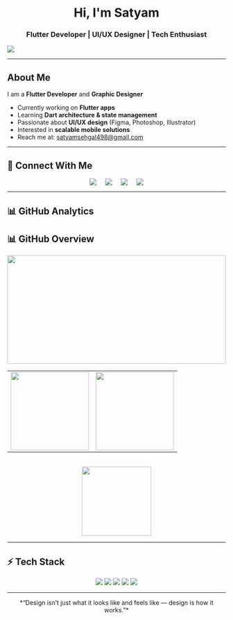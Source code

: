 


<h1 align="center">Hi, I'm <strong>Satyam </strong></h1>
<h3 align="center">Flutter Developer | UI/UX Designer | Tech Enthusiast</h3>

![ ](https://github.com/user-attachments/assets/27fe0655-ed6e-4197-997f-bc96cea2a588)




---

## About Me
I am a **Flutter Developer** and **Graphic Designer**   

- Currently working on **Flutter apps**  
- Learning **Dart architecture & state management**  
- Passionate about **UI/UX design** (Figma, Photoshop, Illustrator)  
- Interested in **scalable mobile solutions**  
- Reach me at: [satyamsehgal498@gmail.com](mailto:satyamsehgal498@gmail.com)  

---

## 🔗 Connect With Me


<p align="center" style="display:flex; gap:20px; justify-content:center; flex-wrap:wrap;">
  <a href="https://linkedin.com/in/yourusername" target="_blank">
   
  <img src="https://img.shields.io/badge/LinkedIn-0A66C2?style=for-the-badge&logo=linkedin&logoColor=white"/>
  
  </a>
  <a href="mailto:youremail@example.com" target="_blank">
    <img src="https://img.shields.io/badge/Email-D14836?style=for-the-badge&logo=gmail&logoColor=white"/>
  </a>
<a href="https://t.me/iflexsaty" target="_blank">
  <img src="https://img.shields.io/badge/Telegram-26A5E4?style=for-the-badge&logo=telegram&logoColor=white"/>
</a>
  <a href="(https://open.spotify.com/user/316wjxesisw6qbmlyygdsapgxb6e?si=yV0xVkxiRoKsylguykiQqQ)"  target="_blank">
    <img src="https://img.shields.io/badge/Spotify-1DB954?style=for-the-badge&logo=spotify&logoColor=white"/>
  </a>
      </p>
      
---
      
## 📊 GitHub Analytics  


## 📊 GitHub Overview  

<div align="center">

<!-- Clean Contribution Graph -->
<img src="https://github-readme-activity-graph.vercel.app/graph?username=satyamsehgal&theme=minimal&bg_color=ffffff00&color=4A90E2&line=4A90E2&point=000000&hide_border=true&radius=12" width="100%" height="250"/>

<br/>

<!-- Stats and Streaks (Side by Side) -->
<table>
  <tr>
    <td align="center">
      <img src="https://github-readme-stats.vercel.app/api?username=satyamsehgal&show_icons=true&count_private=true&theme=transparent&bg_color=ffffff00&title_color=000000&text_color=000000&icon_color=4A90E2&hide_border=true&border_radius=12&rank_icon=github" height="180" />
    </td>
    <td align="center">
      <img src="https://github-readme-streak-stats.herokuapp.com?user=satyamsehgal&theme=transparent&background=ffffff00&stroke=4A90E2&ring=4A90E2&fire=000000&currStreakLabel=4A90E2&sideLabels=000000&dates=000000&hide_border=true&border_radius=12" height="180" />
    </td>
  </tr>
</table>

<br/>

<!-- Languages -->
<img src="https://github-readme-stats.vercel.app/api/top-langs/?username=satyamsehgal&layout=compact&theme=transparent&bg_color=ffffff00&title_color=000000&text_color=000000&hide_border=true&border_radius=12" height="160" />

</div>

---

## ⚡ Tech Stack
<p align="center">
  <img src="https://img.shields.io/badge/Dart-0175C2?style=for-the-badge&logo=dart&logoColor=white"/>
  <img src="https://img.shields.io/badge/Flutter-02569B?style=for-the-badge&logo=flutter&logoColor=white"/>
  <img src="https://img.shields.io/badge/Figma-F24E1E?style=for-the-badge&logo=figma&logoColor=white"/>
  <img src="https://img.shields.io/badge/Photoshop-31A8FF?style=for-the-badge&logo=adobe-photoshop&logoColor=white"/>
  <img src="https://img.shields.io/badge/Illustrator-FF9A00?style=for-the-badge&logo=adobe-illustrator&logoColor=white"/>
</p>

---


<p align="center"> *“Design isn’t just what it looks like and feels like — design is how it works.”* 
</p>
